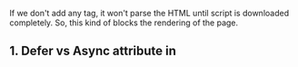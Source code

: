If we don't add any tag, it won't parse the HTML until script is downloaded completely. So, this kind of blocks the rendering of the page.

## 1. Defer vs Async attribute in <script> tag: [Refer MDN](https://developer.mozilla.org/en-US/docs/Web/HTML/Reference/Elements/script)
- The defer attribute is a boolean attribute used with the <script> tag in HTML to control the execution of external JavaScript files.
- Execution only after the entire HTML document is parsed completely.
- Eg:
```
<script src="demo_defer.js" defer></script>
```
- When present, it instructs the browser to download the script in parallel with the HTML parsing process, but to defer its execution until the entire HTML document has been fully parsed.
- This prevents the **script from blocking the rendering of the page,** allowing content to be displayed more quickly to the user.
- Scripts with the defer attribute are executed in the **exact order they appear in the document**, ensuring predictable behavior, especially when one script depends on another.
- Deferred scripts keep their relative order, just like regular scripts. Let’s say, we have two deferred scripts: the long.js and then small.js:
      ```
      <script defer src="https://javascript.info/article/script-async-defer/long.js"></script>
      <script defer src="https://javascript.info/article/script-async-defer/small.js"></script>
      ```
      - Browsers scan the page for scripts and download them in parallel, to improve performance. So in the example above both scripts download in parallel. The small.js probably finishes first.
      - But the defer attribute, besides telling the browser “not to block”, ensures that the relative order is kept. So even though small.js loads first, it still waits and runs after long.js executes.

ASYNC:
- The async attribute is somewhat like defer. It also makes the script non-blocking.
- Parses HTML, downloads JS simultaneously, but does not wait for completion of parsing of HTML. Simply starts the execution of JS once the script is completed downloading.
- But it has important differences in the behavior:
  - The async attribute means that a script is completely independent:
    - The browser doesn’t block on async scripts (like defer).
    - Other scripts don’t wait for async scripts, and async scripts don’t wait for them. So, the relative order is not kept (opposed to Defer)

## 2. When to use what - async or defer?
- ASYNC: 
  - Scripts loaded using the async attribute will download the script without blocking the page while the script is being fetched. However, once the download is complete, **the script will execute, which blocks the page from rendering**.
  - This means that **the rest of the content on the web page is prevented from being processed and displayed to the user until the script finishes executing.** 
  - You get **no guarantee that scripts will run in any specific order**.
  - It is best to use async when the scripts in the **page run independently from each other and depend on no other script on the page.**
- DEFER:
  - Scripts loaded with the defer attribute will load in the order they appear on the page.
  - They won't run until the page content has all loaded, which is useful if your scripts depend on the DOM being in place (e.g., they modify one or more elements on the page).
  - **If your scripts need to wait for parsing and depend on other scripts and/or the DOM being in place, best to load them using defer and put their corresponding <script> elements in the order you want the browser to execute them.**


##  3. Can we create custom HTML tags?
- Yes we can create custom HTML elements. But remember: custom element names must include a hyphen (this is required by the HTML standard).So instead of <harshita>, you could make something like:
```
<harshita-card>
<harshita-box>
<harshita-profile>
```
- By default, these custom HTML elements are 'Inline' display.

## Display types in HTML
- block, inline, inline-block, flex, none, grid
  
- **none:** The element is not displayed at all (removed from layout flow)
- The element is completely removed from the layout flow. It’s as if the element doesn’t exist at all. Other elements take its place. 
    
- **block:**
  - Takes the full width available
  - Starts on a new line
  - You can set width/height, margin, padding
```
    Examples (by default):
    <div>, <p>, <h1>–<h6>, <section>, <article>
```
- **inline:**

  - Does not start on a new line
  - Can't set top bottom padding and margin, but can give left and right padding and margin
  - Only takes up as much width as its content
  - Width/height can’t usually be changed
```
Examples (by default):
<span>, <a>, <strong>, <em>
```

- **inline-block:**
- Behaves like inline (sits next to text) but **allows setting width/height**
- Example: <button> is often rendered this way

## display: none vs visibility: hidden
✅ display: none
  - The element is completely removed from the layout flow.
  - It’s as if the element doesn’t exist at all.
  - Other elements take its place.
    
✅ visibility: hidden
  - The element is still in the layout but not visible.
  - It takes up the same space as if it were visible.

## What is the display type of img tag?
- By default, it is **inline**...so can come side by side on the same line.
- But <img> is not a normal inline tag, it is 'inline replaced'.
- Since it is replaced by external, the browser behaves differently and allows setting width and height to it even though it is inline.

## What is "inline replaced"? 
  - The CSS specification classifies elements in two ways:
    - **Normal inline elements** →
      ```
       <span>, <em>, <strong>
      ```
      - They have no intrinsic dimensions.
      - Their size depends entirely on the text/content inside.
      - You can’t set width/height directly.

    - **Replaced elements** →
      ```
      <img>, <video>, <audio>, <iframe>, <canvas>
      ```
      - Their content is not defined by HTML **but “replaced” by something external (an image file, video, etc.).**
      - They come with intrinsic dimensions (e.g., an image has its pixel width/height).
      - Even if their display is inline, **browsers allow setting width/height.**
      - So when I said “under the hood it’s inline replaced”, I mean: The browser gives <img> a default display of inline BUT because it’s a replaced element, it behaves differently from normal inline elements:
        ✅ You can set width & height
        ✅ Padding and margin (all sides) work
        ✅ It aligns to baseline like inline text
        
        ⚡ **So visually <img> feels like inline-block**
